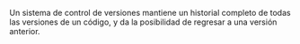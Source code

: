 Un sistema de control de versiones mantiene un historial completo de todas las versiones de un código, y da la posibilidad de regresar a una versión anterior.